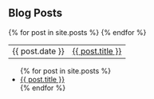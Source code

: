 ## Blog Posts

<table border=0>
  {% for post in site.posts %}
  <tr>
    <td>{{ post.date }}</td>
    <td><a href="{{ post.url }}">{{ post.title }}</a>
  </tr>
  {% endfor %}
</table>

<ul>
  {% for post in site.posts %}
    <li>
      <a href="{{ post.url }}">{{ post.title }}</a>
    </li>
  {% endfor %}
</ul>
